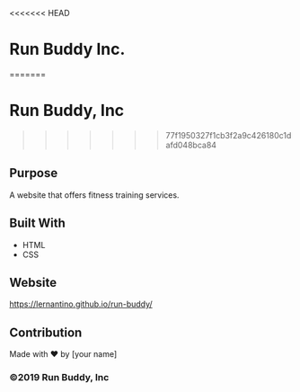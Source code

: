 <<<<<<< HEAD
# Run Buddy Inc.
=======
# Run Buddy, Inc
>>>>>>> 77f1950327f1cb3f2a9c426180c1dafd048bca84

## Purpose
A website that offers fitness training services. 

## Built With
* HTML
* CSS

## Website
https://lernantino.github.io/run-buddy/

## Contribution
Made with ❤️ by [your name]

### ©️2019 Run Buddy, Inc 
